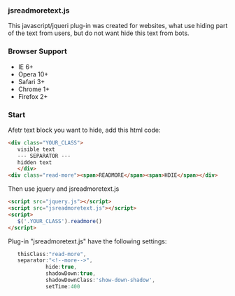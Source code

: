 ### jsreadmoretext.js

This javascript/jqueri plug-in was created for websites, what use hiding part of the text from users, but do not want hide this text from bots.

### Browser Support

  * IE 6+
  * Opera 10+
  * Safari 3+
  * Chrome 1+
  * Firefox 2+

### Start

Afetr text block you want to hide, add this html code:
``` html
<div class="YOUR_CLASS">
   visible text
   --- SEPARATOR ---
   hidden text
   </div>
<div class="read-more"><span>READMORE</span><span>HDIE</span></div>
```

Then use jquery and jsreadmoretext.js 
``` html
<script src="jquery.js"></script>
<script src="jsreadmoretext.js"></script>
<script>
   $('.YOUR_CLASS').readmore()
</script>
```

Plug-in "jsreadmoretext.js" have the following settings:
``` js
   thisClass:"read-more",
   separator:"<!--more-->",
			hide:true,
			shadowDown:true,
			shadowDownClass:'show-down-shadow',
			setTime:400
```
